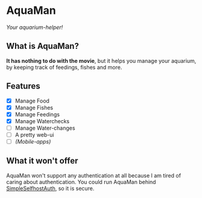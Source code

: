 # AquaMan

_Your aquarium-helper!_

## What is AquaMan?

**It has nothing to do with the movie**, but it helps you manage your aquarium, by keeping track of feedings, fishes
and more.

## Features

- [x] Manage Food
- [x] Manage Fishes
- [x] Manage Feedings
- [x] Manage Waterchecks
- [ ] Manage Water-changes
- [ ] A pretty web-ui
- [ ] _(Mobile-apps)_

## What it won't offer

AquaMan won't support any authentication at all because I am tired of caring about authentication.
You could run AquaMan behind [SimpleSelfhostAuth](https://github.com/mawoka-myblock/SimpleSelfhostAuth), so it is
secure.